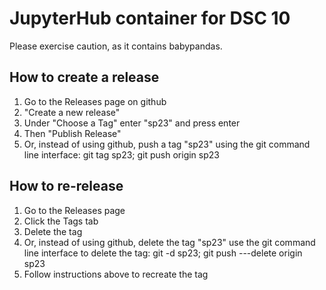 # JupyterHub container for DSC 10

Please exercise caution, as it contains babypandas.

## How to create a release

1. Go to the Releases page on github
2. "Create a new release"
3. Under "Choose a Tag" enter "sp23" and press enter
4. Then "Publish Release"
5. Or, instead of using github, push a tag "sp23" using the git command line interface: git tag sp23; git push origin sp23

## How to re-release

1. Go to the Releases page
2. Click the Tags tab
3. Delete the tag
5. Or, instead of using github, delete the tag "sp23" use the git command line interface to delete the tag: git -d sp23; git push ---delete origin sp23
6. Follow instructions above to recreate the tag

